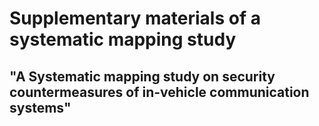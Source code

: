 # Supplementary materials of a systematic mapping study 

## "A Systematic mapping study on security countermeasures of in-vehicle communication systems"

